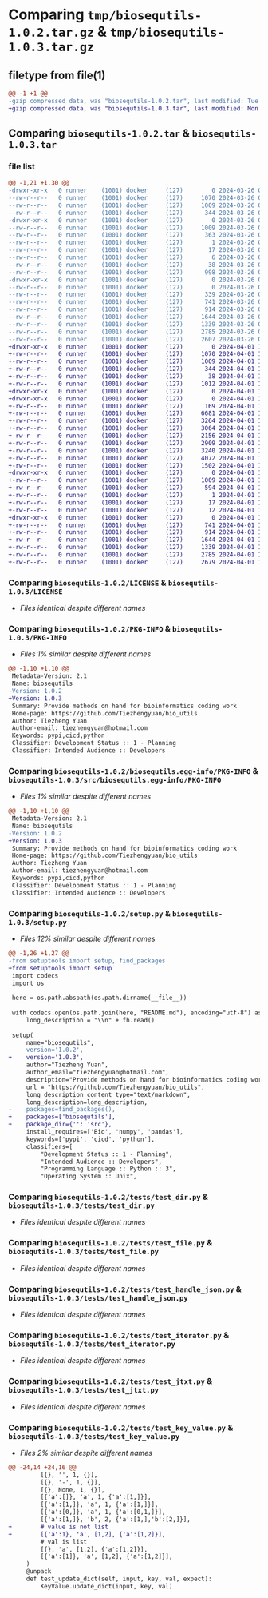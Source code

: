 # Comparing `tmp/biosequtils-1.0.2.tar.gz` & `tmp/biosequtils-1.0.3.tar.gz`

## filetype from file(1)

```diff
@@ -1 +1 @@
-gzip compressed data, was "biosequtils-1.0.2.tar", last modified: Tue Mar 26 01:34:42 2024, max compression
+gzip compressed data, was "biosequtils-1.0.3.tar", last modified: Mon Apr  1 16:04:07 2024, max compression
```

## Comparing `biosequtils-1.0.2.tar` & `biosequtils-1.0.3.tar`

### file list

```diff
@@ -1,21 +1,30 @@
-drwxr-xr-x   0 runner    (1001) docker     (127)        0 2024-03-26 01:34:42.040007 biosequtils-1.0.2/
--rw-r--r--   0 runner    (1001) docker     (127)     1070 2024-03-26 01:34:37.000000 biosequtils-1.0.2/LICENSE
--rw-r--r--   0 runner    (1001) docker     (127)     1009 2024-03-26 01:34:42.040007 biosequtils-1.0.2/PKG-INFO
--rw-r--r--   0 runner    (1001) docker     (127)      344 2024-03-26 01:34:37.000000 biosequtils-1.0.2/README.md
-drwxr-xr-x   0 runner    (1001) docker     (127)        0 2024-03-26 01:34:42.040007 biosequtils-1.0.2/biosequtils.egg-info/
--rw-r--r--   0 runner    (1001) docker     (127)     1009 2024-03-26 01:34:42.000000 biosequtils-1.0.2/biosequtils.egg-info/PKG-INFO
--rw-r--r--   0 runner    (1001) docker     (127)      363 2024-03-26 01:34:42.000000 biosequtils-1.0.2/biosequtils.egg-info/SOURCES.txt
--rw-r--r--   0 runner    (1001) docker     (127)        1 2024-03-26 01:34:42.000000 biosequtils-1.0.2/biosequtils.egg-info/dependency_links.txt
--rw-r--r--   0 runner    (1001) docker     (127)       17 2024-03-26 01:34:42.000000 biosequtils-1.0.2/biosequtils.egg-info/requires.txt
--rw-r--r--   0 runner    (1001) docker     (127)        6 2024-03-26 01:34:42.000000 biosequtils-1.0.2/biosequtils.egg-info/top_level.txt
--rw-r--r--   0 runner    (1001) docker     (127)       38 2024-03-26 01:34:42.040007 biosequtils-1.0.2/setup.cfg
--rw-r--r--   0 runner    (1001) docker     (127)      998 2024-03-26 01:34:37.000000 biosequtils-1.0.2/setup.py
-drwxr-xr-x   0 runner    (1001) docker     (127)        0 2024-03-26 01:34:42.040007 biosequtils-1.0.2/tests/
--rw-r--r--   0 runner    (1001) docker     (127)        0 2024-03-26 01:34:37.000000 biosequtils-1.0.2/tests/__init__.py
--rw-r--r--   0 runner    (1001) docker     (127)      339 2024-03-26 01:34:37.000000 biosequtils-1.0.2/tests/helper.py
--rw-r--r--   0 runner    (1001) docker     (127)      741 2024-03-26 01:34:37.000000 biosequtils-1.0.2/tests/test_dir.py
--rw-r--r--   0 runner    (1001) docker     (127)      914 2024-03-26 01:34:37.000000 biosequtils-1.0.2/tests/test_file.py
--rw-r--r--   0 runner    (1001) docker     (127)     1644 2024-03-26 01:34:37.000000 biosequtils-1.0.2/tests/test_handle_json.py
--rw-r--r--   0 runner    (1001) docker     (127)     1339 2024-03-26 01:34:37.000000 biosequtils-1.0.2/tests/test_iterator.py
--rw-r--r--   0 runner    (1001) docker     (127)     2785 2024-03-26 01:34:37.000000 biosequtils-1.0.2/tests/test_jtxt.py
--rw-r--r--   0 runner    (1001) docker     (127)     2607 2024-03-26 01:34:37.000000 biosequtils-1.0.2/tests/test_key_value.py
+drwxr-xr-x   0 runner    (1001) docker     (127)        0 2024-04-01 16:04:07.117835 biosequtils-1.0.3/
+-rw-r--r--   0 runner    (1001) docker     (127)     1070 2024-04-01 16:03:55.000000 biosequtils-1.0.3/LICENSE
+-rw-r--r--   0 runner    (1001) docker     (127)     1009 2024-04-01 16:04:07.117835 biosequtils-1.0.3/PKG-INFO
+-rw-r--r--   0 runner    (1001) docker     (127)      344 2024-04-01 16:03:55.000000 biosequtils-1.0.3/README.md
+-rw-r--r--   0 runner    (1001) docker     (127)       38 2024-04-01 16:04:07.117835 biosequtils-1.0.3/setup.cfg
+-rw-r--r--   0 runner    (1001) docker     (127)     1012 2024-04-01 16:03:55.000000 biosequtils-1.0.3/setup.py
+drwxr-xr-x   0 runner    (1001) docker     (127)        0 2024-04-01 16:04:07.113835 biosequtils-1.0.3/src/
+drwxr-xr-x   0 runner    (1001) docker     (127)        0 2024-04-01 16:04:07.117835 biosequtils-1.0.3/src/biosequtils/
+-rw-r--r--   0 runner    (1001) docker     (127)      169 2024-04-01 16:03:55.000000 biosequtils-1.0.3/src/biosequtils/__init__.py
+-rw-r--r--   0 runner    (1001) docker     (127)     6681 2024-04-01 16:03:55.000000 biosequtils-1.0.3/src/biosequtils/constants.py
+-rw-r--r--   0 runner    (1001) docker     (127)     3264 2024-04-01 16:03:55.000000 biosequtils-1.0.3/src/biosequtils/dir.py
+-rw-r--r--   0 runner    (1001) docker     (127)     3064 2024-04-01 16:03:55.000000 biosequtils-1.0.3/src/biosequtils/file.py
+-rw-r--r--   0 runner    (1001) docker     (127)     2156 2024-04-01 16:03:55.000000 biosequtils-1.0.3/src/biosequtils/handle_json.py
+-rw-r--r--   0 runner    (1001) docker     (127)     2909 2024-04-01 16:03:55.000000 biosequtils-1.0.3/src/biosequtils/iterator.py
+-rw-r--r--   0 runner    (1001) docker     (127)     3240 2024-04-01 16:03:55.000000 biosequtils-1.0.3/src/biosequtils/jtxt.py
+-rw-r--r--   0 runner    (1001) docker     (127)     4072 2024-04-01 16:03:55.000000 biosequtils-1.0.3/src/biosequtils/key_value.py
+-rw-r--r--   0 runner    (1001) docker     (127)     1502 2024-04-01 16:03:55.000000 biosequtils-1.0.3/src/biosequtils/threading.py
+drwxr-xr-x   0 runner    (1001) docker     (127)        0 2024-04-01 16:04:07.117835 biosequtils-1.0.3/src/biosequtils.egg-info/
+-rw-r--r--   0 runner    (1001) docker     (127)     1009 2024-04-01 16:04:07.000000 biosequtils-1.0.3/src/biosequtils.egg-info/PKG-INFO
+-rw-r--r--   0 runner    (1001) docker     (127)      594 2024-04-01 16:04:07.000000 biosequtils-1.0.3/src/biosequtils.egg-info/SOURCES.txt
+-rw-r--r--   0 runner    (1001) docker     (127)        1 2024-04-01 16:04:07.000000 biosequtils-1.0.3/src/biosequtils.egg-info/dependency_links.txt
+-rw-r--r--   0 runner    (1001) docker     (127)       17 2024-04-01 16:04:07.000000 biosequtils-1.0.3/src/biosequtils.egg-info/requires.txt
+-rw-r--r--   0 runner    (1001) docker     (127)       12 2024-04-01 16:04:07.000000 biosequtils-1.0.3/src/biosequtils.egg-info/top_level.txt
+drwxr-xr-x   0 runner    (1001) docker     (127)        0 2024-04-01 16:04:07.117835 biosequtils-1.0.3/tests/
+-rw-r--r--   0 runner    (1001) docker     (127)      741 2024-04-01 16:03:55.000000 biosequtils-1.0.3/tests/test_dir.py
+-rw-r--r--   0 runner    (1001) docker     (127)      914 2024-04-01 16:03:55.000000 biosequtils-1.0.3/tests/test_file.py
+-rw-r--r--   0 runner    (1001) docker     (127)     1644 2024-04-01 16:03:55.000000 biosequtils-1.0.3/tests/test_handle_json.py
+-rw-r--r--   0 runner    (1001) docker     (127)     1339 2024-04-01 16:03:55.000000 biosequtils-1.0.3/tests/test_iterator.py
+-rw-r--r--   0 runner    (1001) docker     (127)     2785 2024-04-01 16:03:55.000000 biosequtils-1.0.3/tests/test_jtxt.py
+-rw-r--r--   0 runner    (1001) docker     (127)     2679 2024-04-01 16:03:55.000000 biosequtils-1.0.3/tests/test_key_value.py
```

### Comparing `biosequtils-1.0.2/LICENSE` & `biosequtils-1.0.3/LICENSE`

 * *Files identical despite different names*

### Comparing `biosequtils-1.0.2/PKG-INFO` & `biosequtils-1.0.3/PKG-INFO`

 * *Files 1% similar despite different names*

```diff
@@ -1,10 +1,10 @@
 Metadata-Version: 2.1
 Name: biosequtils
-Version: 1.0.2
+Version: 1.0.3
 Summary: Provide methods on hand for bioinformatics coding work
 Home-page: https://github.com/Tiezhengyuan/bio_utils
 Author: Tiezheng Yuan
 Author-email: tiezhengyuan@hotmail.com
 Keywords: pypi,cicd,python
 Classifier: Development Status :: 1 - Planning
 Classifier: Intended Audience :: Developers
```

### Comparing `biosequtils-1.0.2/biosequtils.egg-info/PKG-INFO` & `biosequtils-1.0.3/src/biosequtils.egg-info/PKG-INFO`

 * *Files 1% similar despite different names*

```diff
@@ -1,10 +1,10 @@
 Metadata-Version: 2.1
 Name: biosequtils
-Version: 1.0.2
+Version: 1.0.3
 Summary: Provide methods on hand for bioinformatics coding work
 Home-page: https://github.com/Tiezhengyuan/bio_utils
 Author: Tiezheng Yuan
 Author-email: tiezhengyuan@hotmail.com
 Keywords: pypi,cicd,python
 Classifier: Development Status :: 1 - Planning
 Classifier: Intended Audience :: Developers
```

### Comparing `biosequtils-1.0.2/setup.py` & `biosequtils-1.0.3/setup.py`

 * *Files 12% similar despite different names*

```diff
@@ -1,26 +1,27 @@
-from setuptools import setup, find_packages
+from setuptools import setup
 import codecs
 import os
 
 here = os.path.abspath(os.path.dirname(__file__))
 
 with codecs.open(os.path.join(here, "README.md"), encoding="utf-8") as fh:
     long_description = "\\n" + fh.read()
 
 setup(
     name="biosequtils",
-    version='1.0.2',
+    version='1.0.3',
     author="Tiezheng Yuan",
     author_email="tiezhengyuan@hotmail.com",
     description="Provide methods on hand for bioinformatics coding work",
     url = "https://github.com/Tiezhengyuan/bio_utils",
     long_description_content_type="text/markdown",
     long_description=long_description,
-    packages=find_packages(),
+    packages=['biosequtils'],
+    package_dir={'': 'src'},
     install_requires=['Bio', 'numpy', 'pandas'],
     keywords=['pypi', 'cicd', 'python'],
     classifiers=[
         "Development Status :: 1 - Planning",
         "Intended Audience :: Developers",
         "Programming Language :: Python :: 3",
         "Operating System :: Unix",
```

### Comparing `biosequtils-1.0.2/tests/test_dir.py` & `biosequtils-1.0.3/tests/test_dir.py`

 * *Files identical despite different names*

### Comparing `biosequtils-1.0.2/tests/test_file.py` & `biosequtils-1.0.3/tests/test_file.py`

 * *Files identical despite different names*

### Comparing `biosequtils-1.0.2/tests/test_handle_json.py` & `biosequtils-1.0.3/tests/test_handle_json.py`

 * *Files identical despite different names*

### Comparing `biosequtils-1.0.2/tests/test_iterator.py` & `biosequtils-1.0.3/tests/test_iterator.py`

 * *Files identical despite different names*

### Comparing `biosequtils-1.0.2/tests/test_jtxt.py` & `biosequtils-1.0.3/tests/test_jtxt.py`

 * *Files identical despite different names*

### Comparing `biosequtils-1.0.2/tests/test_key_value.py` & `biosequtils-1.0.3/tests/test_key_value.py`

 * *Files 2% similar despite different names*

```diff
@@ -24,14 +24,16 @@
         [{}, '', 1, {}],
         [{}, '-', 1, {}],
         [{}, None, 1, {}],
         [{'a':[]}, 'a', 1, {'a':[1,]}],
         [{'a':[1,]}, 'a', 1, {'a':[1,]}],
         [{'a':[0,]}, 'a', 1, {'a':[0,1,]}],
         [{'a':[1,]}, 'b', 2, {'a':[1,],'b':[2,]}],
+        # value is not list
+        [{'a':1}, 'a', [1,2], {'a':[1,2]}],
         # val is list
         [{}, 'a', [1,2], {'a':[1,2]}],
         [{'a':[1]}, 'a', [1,2], {'a':[1,2]}],
     )
     @unpack
     def test_update_dict(self, input, key, val, expect):
         KeyValue.update_dict(input, key, val)
```

